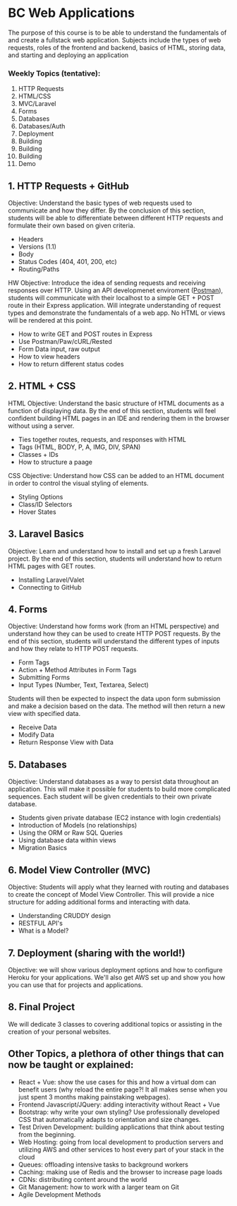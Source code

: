 # BC Web Applications
The purpose of this course is to be able to understand the fundamentals of and create a fullstack web application. Subjects include the types of web requests, roles of the frontend and backend, basics of HTML, storing data, and starting and deploying an application

### Weekly Topics (tentative):
1. HTTP Requests
2. HTML/CSS
3. MVC/Laravel
4. Forms
5. Databases
6. Databases/Auth
7. Deployment
8. Building
9. Building
10. Building
11. Demo


## 1. HTTP Requests + GitHub
Objective: Understand the basic types of web requests used to communicate and how they differ. By the conclusion of this section, students will be able to differentiate between different HTTP requests and formulate their own based on given criteria. 

- Headers
- Versions (1.1)
- Body
- Status Codes (404, 401, 200, etc)
- Routing/Paths

HW Objective: Introduce the idea of sending requests and receiving responses over HTTP. Using an API developmenet enviroment ([Postman](https://www.getpostman.com/)), students will communicate with their localhost to a simple GET + POST route in their Express application. Will integrate understanding of request types and demonstrate the fundamentals of a web app. No HTML or views will be rendered at this point.

- How to write GET and POST routes in Express
- Use Postman/Paw/cURL/Rested
- Form Data input, raw output 
- How to view headers 
- How to return different status codes

## 2. HTML + CSS
HTML Objective: Understand the basic structure of HTML documents as a function of displaying data. By the end of this section, students will feel confident building HTML pages in an IDE and rendering them in the browser without using a server.

- Ties together routes, requests, and responses with HTML
- Tags (HTML, BODY, P, A, IMG, DIV, SPAN)
- Classes + IDs
- How to structure a paage

CSS Objective: Understand how CSS can be added to an HTML document in order to control the visual styling of elements.

- Styling Options
- Class/ID Selectors
- Hover States

## 3. Laravel Basics
Objective: Learn and understand how to install and set up a fresh Laravel project. By the end of this section, students will understand how to return HTML pages with GET routes.

- Installing Laravel/Valet
- Connecting to GitHub

## 4. Forms
Objective: Understand how forms work (from an HTML perspective) and understand how they can be used to create HTTP POST requests. By the end of this section, students will understand the different types of inputs and how they relate to HTTP POST requests.
  
- Form Tags
- Action + Method Attributes in Form Tags
- Submitting Forms
- Input Types (Number, Text, Textarea, Select)

Students will then be expected to inspect the data upon form submission and make a decision based on the data. The method will then return a new view with specified data.

- Receive Data
- Modify Data
- Return Response View with Data

## 5. Databases
Objective: Understand databases as a way to persist data throughout an application. This will make it possible for students to build more complicated sequences. Each student will be given credentials to their own private database.

- Students given private database (EC2 instance with login credentials)
- Introduction of Models (no relationships)
- Using the ORM or Raw SQL Queries
- Using database data within views
- Migration Basics

## 6. Model View Controller (MVC)
Objective: Students will apply what they learned with routing and databases to create the concept of Model View Controller. This will provide a nice structure for adding additional forms and interacting with data.

- Understanding CRUDDY design
- RESTFUL API's
- What is a Model? 

## 7. Deployment (sharing with the world!)
Objective: we will show various deployment options and how to configure Heroku for your applications. We'll also get AWS set up and show you how you can use that for projects and applications.

## 8. Final Project
We will dedicate 3 classes to covering additional topics or assisting in the creation of your personal websites.


## Other Topics, a plethora of other things that can **now** be taught or explained:
- React + Vue: show the use cases for this and how a virtual dom can benefit users (why reload the entire page?! It all makes sense when you just spent 3 months making painstaking webpages).
- Frontend Javascript/JQuery: adding interactivity without React + Vue
- Bootstrap: why write your own styling? Use professionally developed CSS that automatically adapts to orientation and size changes.
- Test Driven Development: building applications that think about testing from the beginning. 
- Web Hosting: going from local development to production servers and utilizing AWS and other services to host every part of your stack in the cloud
- Queues: offloading intensive tasks to background workers
- Caching: making use of Redis and the browser to increase page loads
- CDNs: distributing content around the world 
- Git Management: how to work with a larger team on Git
- Agile Development Methods
